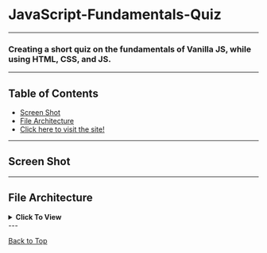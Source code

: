 # JavaScript-Fundamentals-Quiz
---

### Creating a short quiz on the fundamentals of Vanilla JS, while using HTML, CSS, and JS.
 
---
 
## Table of Contents
 * [Screen Shot](#screen-shot) 
 * [File Architecture](#file-architecture)
 * [Click here to visit the site!]()

---
 
## Screen Shot
---
 
## File Architecture
<details><summary><b>Click To View</b></summary>
 
</details>
---
 
[Back to Top](#javascript-fundamentals-quiz)
 
